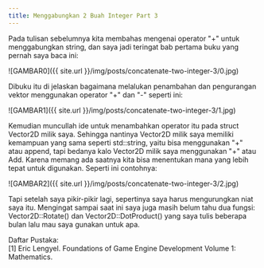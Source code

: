 ```yaml
---
title: Menggabungkan 2 Buah Integer Part 3
---
```


Pada tulisan sebelumnya kita membahas mengenai operator "+" untuk menggabungkan string,<!--more--> dan saya jadi teringat bab pertama buku yang pernah saya baca ini:

![GAMBAR0]({{ site.url }}/img/posts/concatenate-two-integer-3/0.jpg)

Dibuku itu di jelaskan bagaimana melalukan penambahan dan pengurangan vektor menggunakan operator "+" dan "-" seperti ini:

![GAMBAR1]({{ site.url }}/img/posts/concatenate-two-integer-3/1.jpg)

Kemudian muncullah ide untuk menambahkan operator itu pada struct Vector2D milik saya. Sehingga nantinya Vector2D milik saya memiliki kemampuan yang sama seperti std::string, yaitu bisa menggunakan "+" atau append, tapi bedanya kalo Vector2D milik saya menggunakan "+" atau Add. Karena memang ada saatnya kita bisa menentukan mana yang lebih tepat untuk digunakan. Seperti ini contohnya:

![GAMBAR2]({{ site.url }}/img/posts/concatenate-two-integer-3/2.jpg)

Tapi setelah saya pikir-pikir lagi, sepertinya saya harus mengurungkan niat saya itu. Mengingat sampai saat ini saya juga masih belum tahu dua fungsi: Vector2D::Rotate() dan Vector2D::DotProduct() yang saya tulis beberapa bulan lalu mau saya gunakan untuk apa. 

Daftar Pustaka:<br>
[1] Eric Lengyel. Foundations of Game Engine Development Volume 1: Mathematics.

